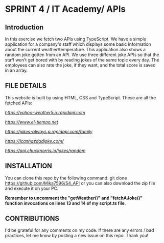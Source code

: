 # SPRINT 4 / IT Academy/ APIs

## Introduction
In this exercise we fetch two APIs using TypeScript.
We have a simple application for a company's staff which displays some basic information about the current weather/temperature. This application also shows a random joke gotten from an API. We use three different joke APIs so that the staff won't get bored with by reading jokes of the same topic every day. The employees can also rate the joke, if they want, and the total score is saved in an array.

## FILE DETAILS
This website is built by using HTML, CSS and TypeScript. These are all the fetched APIs:

_https://yahoo-weather5.p.rapidapi.com_

_https://www.el-tiempo.net_

_https://jokes-always.p.rapidapi.com/family_

_https://icanhazdadjoke.com/_

_https://api.chucknorris.io/jokes/random_

## INSTALLATION
You can clone this repo by the following command: git clone https://github.com/Mika7596/S4_API or you can also download the zip file and execute it on your PC.

**Remember to uncomment the "getWeather()" and "fetchAJoke()" function invocations on lines 13 and 14 of my script.ts file.**

## CONTRIBUTIONS
I'd be grateful for any comments on my code. If there are any errors / bad practices, let me know by posting a new issue on this repo. Thank you!
